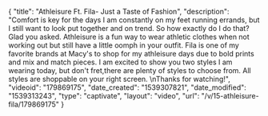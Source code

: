 {
    "title": "Athleisure Ft. Fila- Just a Taste of Fashion",
    "description": "Comfort is key for the days I am constantly on my feet running errands, but I still want to look put together and on trend. So how exactly do I do that? Glad you asked. Athleisure is a fun way to wear athletic clothes when not working out but still have a little oomph in your outfit. Fila is one of my favorite brands at Macy's to shop for my athleisure days due to bold prints and mix and match pieces.  I am excited to show you two styles I am wearing today, but don't fret,there are plenty of styles to choose from. All styles are shoppable on your right screen. \nThanks for watching!",
    "videoid": "179869175",
    "date_created": "1539307821",
    "date_modified": "1539313243",
    "type": "captivate",
    "layout": "video",
    "url": "\/v\/15-athleisure-fila\/179869175"
}